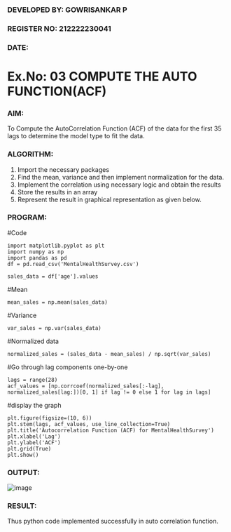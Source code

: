 ### DEVELOPED BY: GOWRISANKAR P
### REGISTER NO: 212222230041
### DATE:
# Ex.No: 03   COMPUTE THE AUTO FUNCTION(ACF)
 
### AIM:
To Compute the AutoCorrelation Function (ACF) of the data for the first 35 lags to determine the model
type to fit the data.
### ALGORITHM:
1. Import the necessary packages
2. Find the mean, variance and then implement normalization for the data.
3. Implement the correlation using necessary logic and obtain the results
4. Store the results in an array
5. Represent the result in graphical representation as given below.
### PROGRAM:
#Code
```
import matplotlib.pyplot as plt
import numpy as np
import pandas as pd
df = pd.read_csv('MentalHealthSurvey.csv')

sales_data = df['age'].values

```
#Mean
```
mean_sales = np.mean(sales_data)
```
#Variance
```
var_sales = np.var(sales_data)
```
#Normalized data
```
normalized_sales = (sales_data - mean_sales) / np.sqrt(var_sales)
```
#Go through lag components one-by-one
```
lags = range(28)
acf_values = [np.corrcoef(normalized_sales[:-lag], normalized_sales[lag:])[0, 1] if lag != 0 else 1 for lag in lags]
```
#display the graph
```
plt.figure(figsize=(10, 6))
plt.stem(lags, acf_values, use_line_collection=True)
plt.title('Autocorrelation Function (ACF) for MentalHealthSurvey')
plt.xlabel('Lag')
plt.ylabel('ACF')
plt.grid(True)
plt.show()
```
### OUTPUT:
![image](https://github.com/user-attachments/assets/c299cf96-414c-4226-8444-54e5c9bc2ae0)

### RESULT:
Thus python code implemented successfully in auto correlation function.
